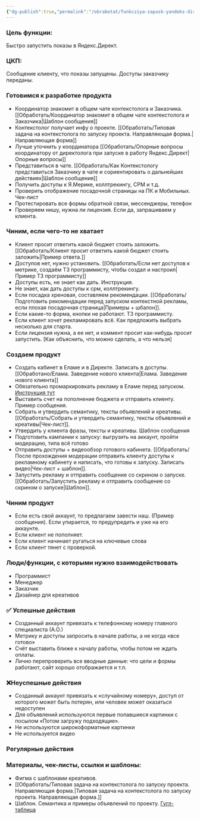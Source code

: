 ```yaml
---
{"dg-publish":true,"permalink":"/obrabotat/funkcziya-zapusk-yandeks-direkt/"}
---
```


### Цель функции: 
Быстро запустить показы в Яндекс.Директ.

### ЦКП:
Сообщение клиенту, что показы запущены. Доступы заказчику переданы.

### Готовимся к разработке продукта
-  Координатор знакомит в общем чате контекстолога и Заказчика. [[Обработать/Координатор знакомит в общем чате контекстолога и Заказчика\|Шаблон сообщения]]
- Контекстолог получает инфу о проекте. [[Обработать/Типовая задача на контекстолога по запуску проекта. Направляющая форма.\|Направляющая форма]] 
- Лучше уточнить у координатора [[Обработать/Опорные вопросы координатору от директолога при запуске в работу Яндекс.Директ\|Опорные вопросы]]
- Представиться в чате.  [[Обработать/Как Контекстологу представиться Заказчику в чате и сориентировать о дальнейших действиях\|Шаблон сообщения]]
- Получить доступы к Я.Мерике, коллтрекингу, СРМ и т.д.
- Проверить отображение посадочной страницы на ПК и Мобильных. Чек-лист
- Протестировать все формы обратной связи, мессенджеры, телефон
- Проверяем нишу, нужна ли лицензия. Если да, запрашиваем у клиента.

### Чиним, если чего-то не хватает
- Клиент просит ответить какой бюджет стоить заложить. [[Обработать/Клиент просит ответить какой бюджет стоить заложить\|Пример ответа.]]
- Доступов нет, нужно установить. [[Обработать/Если нет доступов к метрике, создаём ТЗ программисту, чтобы создал и настроил\|Пример ТЗ программисту]]
- Доступы есть, не знает как дать. Инструкция.
- Не знает, как дать доступы к срм, коллтрекингу.
- Если посадка хреновая, составляем рекомендации. [[Обработать/Подготовить рекомендации перед запуском контекстной рекламы, если плохая посадочная страница\|Примеры + шбалон]]. 
- Если какие-то форма, кнопки не работают. ТЗ программисту.
- Если клиент хочет рекламировать всё. Как предложить выбрать несколько для старта.
- Если лицензия нужна, а ее нет, и коммент просит как-нибудь просит запустить. [Как объяснить, что можно сделать, а что нельзя]

### Создаем продукт
- Создать кабинет в Еламе и в Директе. Записать в доступы. [[Обработано/Елама. Заведение нового клиента\|Елама. Заведение нового клиента]]
- Обязательно промаркировкать рекламу в Еламе перед запуском. [Инструкция тут](https://help.elama.ru/category/11216)
- Выставить счет на пополнение бюджета и отправить клиенту. Пример сообщения. 
- Собрать и утвердить семантику, тексты объявлений и креативы. [[Обработать/Собрать и утвердить семантику, тексты объявлений и креативы\|Чек-лист]]. 
- Утвердить у клиента фразы, тексты и креативы. Шаблон сообщения
- Подготовить кампании к запуску: выгрузить на аккаунт, пройти модерацию, типа всё готово
- Отправить доступы + видеообзор готового кабинета. [[Обработать/После прохождения модерации отправить клиенту доступы к рекламному кабинету и написать, что готовы к запуску. Записать видео\|Чек-лист + шаблон]]. 
- Запустить рекламу и отправить сообщение со скрином о запуске. [[Обработать/Запустить рекламу и отправить сообщение со скрином о запуске\|Шаблон]].

### Чиним продукт
- Если есть свой аккаунт, то предлагаем завести наш. (Пример сообщения). Если упирается, то предупредить и уже на его аккаунте.
- Если клиент не пополняет.
- Если клиент начинает ругаться на ключевые слова
- Если клиент тянет с проверкой. 

### Люди/функции, с которыми нужно взаимодействовать
- Программист
- Менеджер
- Заказчик
- Дизайнер для креативов

### ✅ Успешные действия
- Созданный аккаунт привязать к телефонному номеру главного специалиста (А.О.)
- Метрику и доступы запросить в начале работы, а не когда «все готово»
- Счёт выставить ближе к началу работы, чтобы потом не ждать оплаты.
- Лично перепроверить все вводные данные: что цели и формы работают, сайт хорошо отображается и т.п.

### ❌Неуспешные действия
- Созданный аккаунт привязать к «случайному номеру», доступ от которого может быть потерян, или человек может оказаться недоступен
-  Для объявлений используются первые попавшиеся картинки с посылом «Потом загружу подходящие».
-  Не используются широкоформатные картинки
-  Не используется видео
### Регулярные действия

### Материалы, чек-листы, ссылки и шаблоны:
- Фигма с шаблонами креативов. 
- [[Обработать/Типовая задача на контекстолога по запуску проекта. Направляющая форма.\|Типовая задача на контекстолога по запуску проекта. Направляющая форма.]]
- Шаблон. Семантика и примеры объявлений по проекту. [Гугл-таблица](https://docs.google.com/spreadsheets/d/1-h_14sKhMOz4qxJNgyWxlTbLIfUSolJdDF-rNQq3Lc8/edit#gid=324158413)